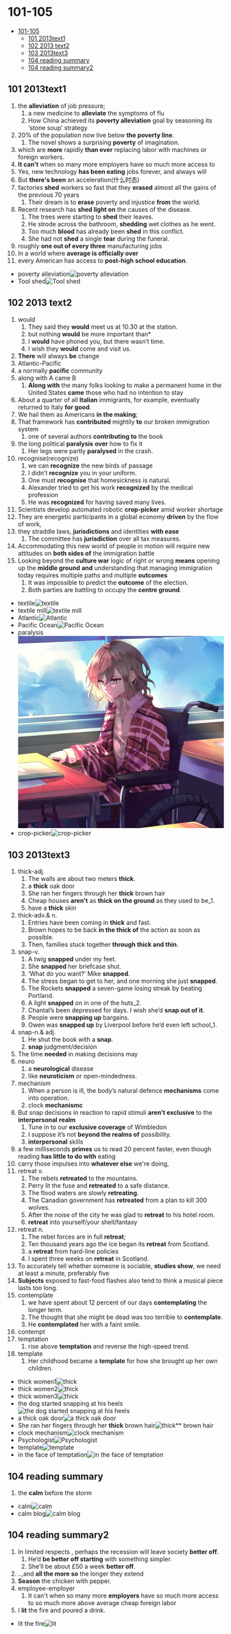 # 101-105

- [101-105](#101-105)
  - [101 2013text1](#101-2013text1)
  - [102 2013 text2](#102-2013-text2)
  - [103 2013text3](#103-2013text3)
  - [104 reading summary](#104-reading-summary)
  - [104 reading summary2](#104-reading-summary2)

## 101 2013text1

1. the **alleviation** of job pressure;
   1. a new medicine to **alleviate** the symptoms of flu
   2. How China achieved its **poverty alleviation** goal by seasoning its ‘stone soup’ strategy
2. 20% of the population now live below **the poverty line**.
   1. The novel shows a surprising **poverty** of imagination.
3. which are **more** rapidly **than ever** replacing labor with machines or foreign workers.
4. **It can't** when so many more employers have so much more access to
5. Yes, new technology **has been eating** jobs forever, and always will
6. But **there's been** an acceleration(什么时态)
7. factories **shed** workers so fast that they **erased** almost all the gains of the previous 70 years
   1. Their dream is to **erase** poverty and injustice **from** the world.
8. Recent research has **shed light on** the causes of the disease.
   1. The trees were starting to **shed** their leaves.
   2. He strode across the bathroom, **shedding** wet clothes as he went.
   3. Too much **blood** has already been **shed** in this conflict.
   4. She had not **shed** a single **tear** during the funeral.
9. roughly **one out of every three** manufacturing jobs
10. In a world where **average is officially over**
11. every American has access to **post-high school education**.

- poverty alleviation![poverty alleviation](https://cdn.i-scmp.com/sites/default/files/d8/images/canvas/2021/03/12/196f47c1-80d4-40dc-85c5-294ceb21b265_1abf4740.jpg)
- Tool shed![Tool shed](https://shedsunlimited.b-cdn.net/wp-content/uploads/fly-images/35711/tool-shed-1-1600x9999.jpg)

## 102 2013 text2

1. would
   1. They said they **would** meet us at 10.30 at the station.
   2. but nothing **would** be more important than*
   3. I **would** have phoned you, but there wasn’t time.
   4. I wish they **would** come and visit us.
2. **There** will always **be** change
3. Atlantic-Pacific
4. a normally **pacific** community
5. along with A came B
   1. **Along with** the many folks looking to make a permanent home in the United States **came** those who had no intention to stay
6. About a quarter of all **Italian** immigrants, for example, eventually returned to Italy **for good**.
7. We hail them as Americans **in the making**;
8. That framework has **contributed** mightily **to** our broken immigration system
   1. one of several authors **contributing to** the book
9. the long political **paralysis** **over** how to fix it
   1. Her legs were partly **paralysed** in the crash.
10. recognise(recognize)
    1. we can **recognize** the new birds of passage
    2. I didn’t **recognize** you in your uniform.
    3. One must **recognise** that homesickness is natural.
    4. Alexander tried to get his work **recognized** by the medical profession
    5. He was **recognized** for having saved many lives.
11. Scientists develop automated robotic **crop-picker** amid worker shortage
12. They are energetic participants in a global economy **driven** by the flow of work,
13. they straddle laws, **jurisdictions** and identities **with ease**
    1. The committee has **jurisdiction** over all tax measures.
14. Accommodating this new world of people in motion will require new attitudes on **both sides of** the immigration battle
15. Looking beyond the **culture war** logic of right or wrong **means** opening up the **middle ground** **and** understanding that managing immigration today requires multiple paths and multiple **outcomes**
    1. It was impossible to predict the **outcome** of the election.
    2. Both parties are battling to occupy the **centre ground**.

- textile![textile](https://www.innovationintextiles.com/uploads/12815/Fudan1-725x408-boxed.jpg)
- textile mill![textile mill](https://gesrepair.com/wp-content/uploads/DXHGMR.jpg)
- Atlantic![Atlantic](https://www.factsjustforkids.com/images/map-of-the-atlantic-ocean.jpg)
- Pacific Ocean![Pacific Ocean](https://cdn.britannica.com/20/89920-004-E0275152.gif)
- paralysis![20220830010451](https://raw.githubusercontent.com/Logible/Image/main/note_image/20220830010451.png)
- crop-picker![crop-picker](https://www.farminguk.com/images/News/48795_1.jpg)

## 103 2013text3

1. thick-adj.
   1. The walls are about two meters **thick**.
   2. a **thick** oak door
   3. She ran her fingers through her **thick** brown hair
   4. Cheap houses **aren't** as **thick on the ground** as they used to be_1.
   5. have a **thick** skin
2. thick-adv.& n.
   1. Entries have been coming in **thick** and fast.
   2. Brown hopes to be back **in the thick of** the action as soon as possible.
   3. Then, families stuck together **through thick and thin**.
3. snap-v.
   1. A twig **snapped** under my feet.
   2. She **snapped** her briefcase shut.
   3. ‘What do you want?’ Mike **snapped**.
   4. The stress began to get to her, and one morning she just **snapped**.
   5. The Rockets **snapped** a seven-game losing streak by beating Portland.
   6. A light **snapped** on in one of the huts_2.
   7. Chantal’s been depressed for days. I wish she’d **snap out of it**.
   8. People were **snapping up** bargains.
   9. Owen was **snapped up** by Liverpool before he’d even left school_1.
4. snap-n.& adj.
   1. He shut the book with a **snap**.
   2. **snap** judgment/decision
5. The time **needed** in making decisions may
6. neuro
   1. a **neurological** disease
   2. like **neuroticism** or open-mindedness.
7. mechanism
   1. When a person is ill, the body’s natural defence **mechanisms** come into operation.
   2. clock **mechanismc**
8. But snap decisions in reaction to rapid stimuli **aren't exclusive** to the **interpersonal** **realm**
   1. Tune in to our **exclusive coverage** of Wimbledon
   2. I suppose it’s not **beyond the realms of** possibility.
   3. **interpersonal** skills
9. a few milliseconds **primes** us to read 20 percent faster, even though reading **has little to do with** eating
10. carry those impulses into **whatever else** we're doing,
11. retreat v.
    1. The rebels **retreated** to the mountains.
    2. Perry lit the fuse and **retreated** to a safe distance.
    3. The flood waters are slowly **retreating**.
    4. The Canadian government has **retreated** from a plan to kill 300 wolves.
    5. After the noise of the city he was glad to **retreat** to his hotel room.
    6. **retreat** into yourself/your shell/fantasy
12. retreat n.
    1. The rebel forces are in full **retreat**;
    2. Ten thousand years ago the ice began its **retreat** from Scotland.
    3. a **retreat** from hard-line policies
    4. I spent three weeks on **retreat** in Scotland.
13. To accurately tell whether someone is sociable, **studies show**, we need at least a minute, preferably five
14. **Subjects** exposed to fast-food flashes also tend to think a musical piece lasts too long.
15. contemplate
    1. we have spent about 12 percent of our days **contemplating** the longer term.
    2. The thought that she might be dead was too terrible to **contemplate**.
    3. He **contemplated** her with a faint smile.
16. contempt
17. temptation
    1. rise above **temptation** and reverse the high-speed trend.
18. template
    1. Her childhood became a **template** for how she brought up her own children.

- thick women1![thick](https://qph.cf2.quoracdn.net/main-qimg-a83bbd77b550deeb258033f60b3929ec-lq)
- thick women2![thick](https://pbs.twimg.com/media/DuqfbhcW0AAgD0E.jpg)
- thick women3![thick](https://i.pinimg.com/736x/09/8d/b8/098db8b7f9a5bf6b639de560daa85a21.jpg)
- the dog started snapping at his heels![the dog started snapping at his heels](https://positively.com/files/NIPPING_Featured.jpg)
- a thick oak door![a thick oak door](https://www.doorsofdistinction.co.uk/interior_doors/images-lifestyle/OMEX_Mexicana_Unfinished_Oak_Solid_Grooved_Lifestyle_Large.jpg)
- She ran her fingers through her **thick** brown hair![thick** brown hair](https://as1.ftcdn.net/v2/jpg/01/67/21/24/1000_F_167212428_fof3JkJGEm3D4HQXvOVhnsFihbDaSHEy.jpg)
- clock mechanism![clock mechanism](https://encrypted-tbn0.gstatic.com/images?q=tbn:ANd9GcRRVmEf5sSUjpplobZpXYGEJSVK3uoN-HSjkw&usqp=CAU)
- Psychologist![Psychologist](https://www.verywellmind.com/thmb/yRstkANnbwFzuoYwsqnlgYHjs9Q=/1333x1000/smart/filters:no_upscale()/a-list-of-psychology-careers-2794917-01-bad0c991ef424ca8845e03c27f82c03a.png)
- template![template](https://img.freepik.com/free-vector/editable-business-presentation-template-vector-modern-design-set_53876-111189.jpg?w=2000)
- in the face of temptation![in the face of temptation](https://images.theconversation.com/files/182692/original/file-20170820-7952-1c0ochl.jpg?ixlib=rb-1.1.0&rect=10%2C319%2C3489%2C2142&q=20&auto=format&w=320&fit=clip&dpr=2&usm=12&cs=strip)

## 104 reading summary

1. the **calm** before the storm

- calm![calm](https://res.cloudinary.com/calm-com/image/upload/v1582139698/jasper-lake.jpg)
- calm blog![calm blog](https://images.squarespace-cdn.com/content/v1/57b5ef68c534a5cc06edc769/1584674942213-LM719WCEJWIR1YBNBG43/take+a+deep+breath_5_1080x1080_alt.png?format=1500w)

## 104 reading summary2

1. In limited respects , perhaps the recession will leave society **better off**.
   1. He’d **be better off starting** with something simpler.
   2. She’ll be about £50 a week **better off**.
2. ..,and **all the more so** the longer they extend
3. **Season** the chicken with pepper.
4. employee-employer
   1. It can't when so many more **employers** have so much more access to so much more above average cheap foreign labor
5. I **lit** the fire and poured a drink.

- lit the fire![lit](https://www.kindpng.com/picc/m/715-7152713_lit-tumblr-fogo-emoji-fire-lit-sticker-hd.png)